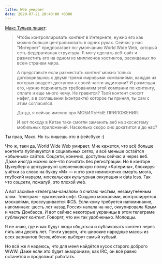 ```yaml
---
title: Web умирает
date: 2020-07-21 20:40:00 +0300
---
```

[Макс Тульев пишет][1]:

> Чтобы контроллировать контент в Интернете, нужно его как можно больше централизовать в одних руках.
> Сейчас у нас "Интернет" предполагает по-умолчанию World Wide Web, который есть федеративная структура. Я могу сделать веб-сайт и разместить его на одном из миллионов хостингов, раскиданых по всем странам мира.
>
> А представьте если разместить контент можно только договорившись с двумя-тремя мировыми компаниями, каждая из которых владеет доступом к своей части аудитории? И размещая его, нужно подчиниться требованиям этой компании по контенту, оплате и еще много чему. Не гравится? Твой контент сносят нафиг, а в соглашении (контракте) которое ты принял, ты сам с этим согласился.
>
> Да-да, я сейчас именно про МОБИЛЬНЫЕ ПРИЛОЖЕНИЯ.
>
> И вот походу в Китае таки смогли заменить веб на экосистему мобильных приложений. Насколько скоро оно докатится и до нас?

Ты прав, Макс. Но ты пишешь это в фейсбуке :)

Что ж, таки да, World Wide Web умирает. Мне кажется, что всё больше контента публикуется в социальных сетях, и всё меньше остаётся «обычных» сайтов. Соцсети, конечно, доступны сейчас и через веб. Даже иногда можно кое-что почитать без регистрации. Но в конторе Цукерберга цензурируют шевченковскую поэму «Катерина», блокируя учётки за слово на букву «М» — и это уже немножечко смерть мозга, глубокий маразм, москальская культурная оккупация и data loss. Так что соцсети, пожалуй, это плохой web.

А вот засилье «телеграм-каналов» я считаю чистым, незамутнённым злом. Телеграм - вражеский софт. Создано москалями, контролируется москалями, прослушивается ФСБ. Если кому требуется напоминание, напоминаю: шесть лет назад Россия напала на нас, оккупировала Крым и часть Донбасса. И вот сейчас некоторые украинцы в этом телеграме _публикуют контент_. Говорят, что им так удобненько. Молодцы.

Я не знаю, где и как будут люди общаться и публиковать контент через пять или десять лет. Почти уверен, что широкие народные массы из всех вариантов безошибочно выберут самый хуёвый.

Но всё же я надеюсь, что для меня найдётся кусок старого доброго WWW. Даже если это будет анахронизм, как IRC, он всё равно останется и продолжит работать.

[1]:https://www.facebook.com/mt6561/posts/3316438778419310
